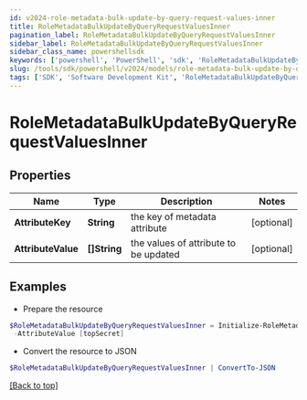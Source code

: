```yaml
---
id: v2024-role-metadata-bulk-update-by-query-request-values-inner
title: RoleMetadataBulkUpdateByQueryRequestValuesInner
pagination_label: RoleMetadataBulkUpdateByQueryRequestValuesInner
sidebar_label: RoleMetadataBulkUpdateByQueryRequestValuesInner
sidebar_class_name: powershellsdk
keywords: ['powershell', 'PowerShell', 'sdk', 'RoleMetadataBulkUpdateByQueryRequestValuesInner', 'V2024RoleMetadataBulkUpdateByQueryRequestValuesInner'] 
slug: /tools/sdk/powershell/v2024/models/role-metadata-bulk-update-by-query-request-values-inner
tags: ['SDK', 'Software Development Kit', 'RoleMetadataBulkUpdateByQueryRequestValuesInner', 'V2024RoleMetadataBulkUpdateByQueryRequestValuesInner']
---
```



# RoleMetadataBulkUpdateByQueryRequestValuesInner

## Properties

Name | Type | Description | Notes
------------ | ------------- | ------------- | -------------
**AttributeKey** | **String** | the key of metadata attribute | [optional] 
**AttributeValue** | **[]String** | the values of attribute to be updated | [optional] 

## Examples

- Prepare the resource
```powershell
$RoleMetadataBulkUpdateByQueryRequestValuesInner = Initialize-RoleMetadataBulkUpdateByQueryRequestValuesInner  -AttributeKey iscFederalClassifications `
 -AttributeValue [topSecret]
```

- Convert the resource to JSON
```powershell
$RoleMetadataBulkUpdateByQueryRequestValuesInner | ConvertTo-JSON
```


[[Back to top]](#) 

